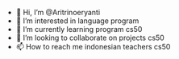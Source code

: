 - 👋 Hi, I’m @Aritrinoeryanti
- 👀 I’m interested in language program
- 🌱 I’m currently learning program cs50
- 💞️ I’m looking to collaborate on projects cs50
- 📫 How to reach me indonesian teachers cs50 

<!---
Aritrinoeryanti/Aritrinoeryanti is a ✨ special ✨ repository because its `README.md` (this file) appears on your GitHub profile.
You can click the Preview link to take a look at your changes.
--->
